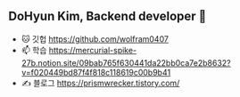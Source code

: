 ## DoHyun Kim, Backend developer 👋



- 🐱 깃헙 https://github.com/wolfram0407 
- 📫 학습 https://mercurial-spike-27b.notion.site/09bab765f630441da22bb0ca7e2b8632?v=f020449bd87f4f818c118619c00b9b41
- ✍️ 블로그 https://prismwrecker.tistory.com/

